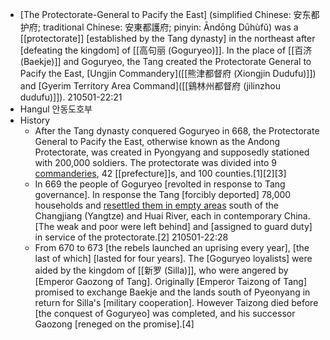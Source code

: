 - [The Protectorate-General to Pacify the East] (simplified Chinese: 安东都护府; traditional Chinese: 安東都護府; pinyin: Āndōng Dūhùfǔ) was a [[protectorate]] [established by the Tang dynasty] in the northeast after [defeating the kingdom] of [[高句丽 (Goguryeo)]]. In the place of [[百济 (Baekje)]] and Goguryeo, the Tang created the Protectorate General to Pacify the East, [Ungjin Commandery]([[熊津都督府 (Xiongjin Dudufu)]]) and [Gyerim Territory Area Command]([[鷄林州都督府 (jilinzhou dudufu)]]).
210501-22:21
- Hangul	안동도호부
- History
    - After the Tang dynasty conquered Goguryeo in 668, the Protectorate General to Pacify the East, otherwise known as the Andong Protectorate, was created in Pyongyang and supposedly stationed with 200,000 soldiers. The protectorate was divided into 9 [commanderies]([[commandery]]), 42 [[prefecture]]s, and 100 counties.[1][2][3]
    - In 669 the people of Goguryeo [revolted in response to Tang governance]. In response the Tang [forcibly deported] 78,000 households and [resettled them in empty areas](((oS8mkp0o5))) south of the Changjiang (Yangtze) and Huai River, each in contemporary China. [The weak and poor were left behind] and [assigned to guard duty] in service of the protectorate.[2]
210501-22:28
    - From 670 to 673 [the rebels launched an uprising every year], [the last of which] [lasted for four years]. The [Goguryeo loyalists] were aided by the kingdom of [[新罗 (Silla)]], who were angered by [Emperor Gaozong of Tang]. Originally [Emperor Taizong of Tang] promised to exchange Baekje and the lands south of Pyeonyang in return for Silla's [military cooperation]. However Taizong died before [the conquest of Goguryeo] was completed, and his successor Gaozong [reneged on the promise].[4]

